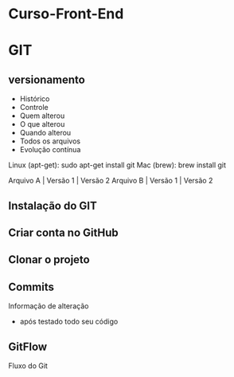# Curso-Front-End


# GIT
## versionamento
 - Histórico
 - Controle
 - Quem alterou
 - O que alterou
 - Quando alterou
 - Todos os arquivos
 - Evolução contínua

Linux (apt-get): sudo apt-get install git
Mac (brew): brew install git

Arquivo A  | Versão 1 | Versão 2
Arquivo B  | Versão 1 | Versão 2

## Instalação do GIT

## Criar conta no GitHub

## Clonar o projeto

## Commits
Informação de alteração
 - após testado todo seu código

 ## GitFlow
Fluxo do Git
